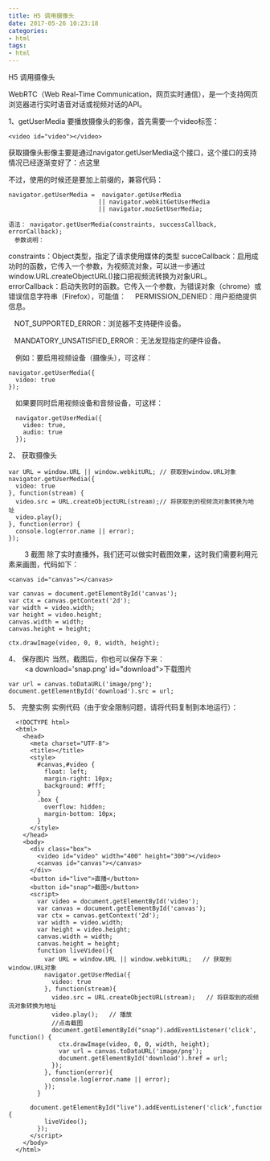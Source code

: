 ```yaml
---
title: H5 调用摄像头
date: 2017-05-26 10:23:18
categories:
- html
tags:
- html
---
```


H5 调用摄像头
<!-- more -->

WebRTC（Web Real-Time Communication，网页实时通信），是一个支持网页浏览器进行实时语音对话或视频对话的API。 

1、getUserMedia
要播放摄像头的影像，首先需要一个video标签：

    <video id="video"></video>

获取摄像头影像主要是通过navigator.getUserMedia这个接口，这个接口的支持情况已经逐渐变好了：点这里


不过，使用的时候还是要加上前缀的，兼容代码：

    navigator.getUserMedia =  navigator.getUserMedia
                             || navigator.webkitGetUserMedia
                             || navigator.mozGetUserMedia;

    语法： navigator.getUserMedia(constraints, successCallback, errorCallback);
    　参数说明：

constraints：Object类型，指定了请求使用媒体的类型
succeCallback：启用成功时的函数，它传入一个参数，为视频流对象，可以进一步通过window.URL.createObjectURL()接口把视频流转换为对象URL。
errorCallback：启动失败时的函数。它传入一个参数，为错误对象（chrome）或错误信息字符串（Firefox），可能值：
　PERMISSION_DENIED：用户拒绝提供信息。

   NOT_SUPPORTED_ERROR：浏览器不支持硬件设备。

   MANDATORY_UNSATISFIED_ERROR：无法发现指定的硬件设备。

　例如：要启用视频设备（摄像头），可这样：

    navigator.getUserMedia({  
      video: true 
    });

　如果要同时启用视频设备和音频设备，可这样：

      navigator.getUserMedia({  
        video: true,  
        audio: true 
      });

2、 获取摄像头

    var URL = window.URL || window.webkitURL; // 获取到window.URL对象   
    navigator.getUserMedia({  
      video: true  
    }, function(stream) {  
      video.src = URL.createObjectURL(stream);// 将获取到的视频流对象转换为地址  
      video.play();     
    }, function(error) {  
      console.log(error.name || error);  
    });
　　
3 截图
除了实时直播外，我们还可以做实时截图效果，这时我们需要利用<canvas>元素来画图，代码如下：

    <canvas id="canvas"></canvas>

    var canvas = document.getElementById('canvas');  
    var ctx = canvas.getContext('2d');  
    var width = video.width;  
    var height = video.height;  
    canvas.width = width;  
    canvas.height = height;

    ctx.drawImage(video, 0, 0, width, height);

4、 保存图片
当然，截图后，你也可以保存下来：
　　
    <a download='snap.png' id="download">下载图片</a>  

    var url = canvas.toDataURL('image/png'); 
    document.getElementById('download').src = url;

5、 完整实例
实例代码（由于安全限制问题，请将代码复制到本地运行）：

      <!DOCTYPE html> 
      <html>  
        <head>  
          <meta charset="UTF-8">  
          <title></title>  
          <style>
            #canvas,#video {
              float: left;  
              margin-right: 10px;  
              background: #fff;  
            }      
            .box {  
              overflow: hidden;  
              margin-bottom: 10px;  
            }
          </style>
        </head>  
        <body>  
          <div class="box">
            <video id="video" width="400" height="300"></video>
            <canvas id="canvas"></canvas>
          </div>
          <button id="live">直播</button>
          <button id="snap">截图</button>
          <script>  
            var video = document.getElementById('video');
            var canvas = document.getElementById('canvas');  
            var ctx = canvas.getContext('2d');  
            var width = video.width;  
            var height = video.height;  
            canvas.width = width;  
            canvas.height = height;   
            function liveVideo(){  
              var URL = window.URL || window.webkitURL;   // 获取到window.URL对象
              navigator.getUserMedia({  
                video: true  
              }, function(stream){  
                video.src = URL.createObjectURL(stream);   // 将获取到的视频流对象转换为地址
                video.play();   // 播放
                //点击截图     
                document.getElementById("snap").addEventListener('click', function() {  
                  ctx.drawImage(video, 0, 0, width, height);  
                  var url = canvas.toDataURL('image/png');  
                  document.getElementById('download').href = url;  
                });
              }, function(error){  
                console.log(error.name || error);  
              });  
            }  
            document.getElementById("live").addEventListener('click',function(){  
              liveVideo();  
            });    
          </script>  
        </body> 
      </html>